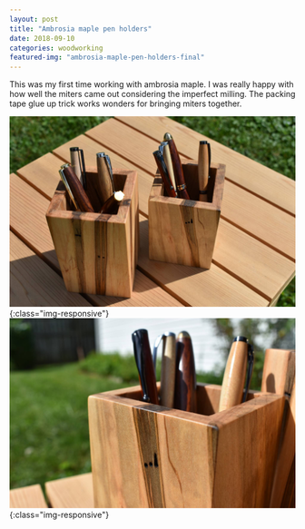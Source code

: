 ```yaml
---
layout: post
title: "Ambrosia maple pen holders"
date: 2018-09-10
categories: woodworking 
featured-img: "ambrosia-maple-pen-holders-final"
---
```


This was my first time working with ambrosia maple. I was really happy with how well the miters came out considering the imperfect milling. The packing tape glue up trick works wonders for bringing miters together.

![ambrosia-maple-pen-holders-final](/assets/img/posts/ambrosia-maple-pen-holders-final.jpg){:class="img-responsive"}
![ambrosia-maple-pen-holders-close](/assets/img/posts/ambrosia-maple-pen-holders-close.jpg){:class="img-responsive"}
